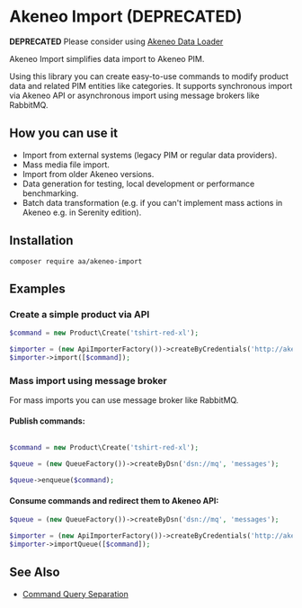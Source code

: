 # Akeneo Import (DEPRECATED)

**DEPRECATED** Please consider using [Akeneo Data Loader](https://github.com/a-ast/akeneo-data-loader)

Akeneo Import simplifies data import to Akeneo PIM.

Using this library you can create easy-to-use commands to modify product data and related PIM entities
like categories.
It supports synchronous import via Akeneo API or asynchronous import 
using message brokers like RabbitMQ.


## How you can use it

* Import from external systems (legacy PIM or regular data providers). 
* Mass media file import. 
* Import from older Akeneo versions.
* Data generation for testing, local development or performance benchmarking.
* Batch data transformation (e.g. if you can't implement mass actions in Akeneo e.g. in Serenity edition).


## Installation
```
composer require aa/akeneo-import
```

## Examples

### Create a simple product via API
 
```php
$command = new Product\Create('tshirt-red-xl');

$importer = (new ApiImporterFactory())->createByCredentials('http://akeneo', 'client_id', 'secret', 'user', 'pass');
$importer->import([$command]);

``` 

### Mass import using message broker 

For mass imports you can use message broker like RabbitMQ.

#### Publish commands:

```php

$command = new Product\Create('tshirt-red-xl');

$queue = (new QueueFactory())->createByDsn('dsn://mq', 'messages');

$queue->enqueue($command);

``` 

#### Consume commands and redirect them to Akeneo API:

```php
$queue = (new QueueFactory())->createByDsn('dsn://mq', 'messages');

$importer = (new ApiImporterFactory())->createByCredentials('http://akeneo', 'client_id', 'secret', 'user', 'pass');
$importer->importQueue([$command]);

```  


## See Also

* [Command Query Separation](https://martinfowler.com/bliki/CommandQuerySeparation.html)
